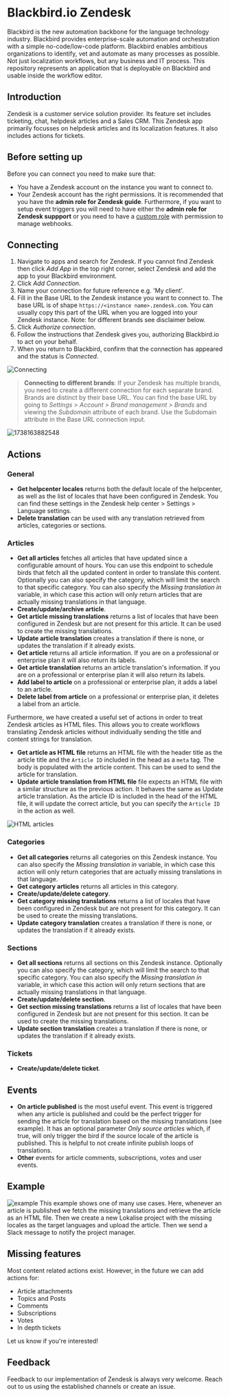 # Blackbird.io Zendesk

Blackbird is the new automation backbone for the language technology industry. Blackbird provides enterprise-scale automation and orchestration with a simple no-code/low-code platform. Blackbird enables ambitious organizations to identify, vet and automate as many processes as possible. Not just localization workflows, but any business and IT process. This repository represents an application that is deployable on Blackbird and usable inside the workflow editor.

## Introduction

<!-- begin docs -->

Zendesk is a customer service solution provider. Its feature set includes ticketing, chat, helpdesk articles and a Sales CRM. This Zendesk app primarily focusses on helpdesk articles and its localization features. It also includes actions for tickets.

## Before setting up

Before you can connect you need to make sure that:

- You have a Zendesk account on the instance you want to connect to.
- Your Zendesk account has the right permissions. It is recommended that you have the **admin role for Zendesk guide**. Furthermore, if you want to setup event triggers you will need to have either the **admin role for Zendesk suppport** or you need to have a [custom role](https://support.zendesk.com/hc/en-us/articles/4408882153882-Creating-custom-roles-and-assigning-agents#topic_cxn_hig_bd) with permission to manage webhooks.

## Connecting

1. Navigate to apps and search for Zendesk. If you cannot find Zendesk then click _Add App_ in the top right corner, select Zendesk and add the app to your Blackbird environment.
2. Click _Add Connection_.
3. Name your connection for future reference e.g. 'My client'.
4. Fill in the Base URL to the Zendesk instance you want to connect to. The base URL is of shape `https://<instance name>.zendesk.com`. You can usually copy this part of the URL when you are logged into your Zendesk instance. Note: for different brands see disclaimer below.
5. Click _Authorize connection_.
6. Follow the instructions that Zendesk gives you, authorizing Blackbird.io to act on your behalf.
7. When you return to Blackbird, confirm that the connection has appeared and the status is _Connected_.

![Connecting](image/README/1692612174111.png)

> **Connecting to different brands**: If your Zendesk has multiple brands, you need to create a different connection for each separate brand. Brands are distinct by their base URL. You can find the base URL by going to *Settings > Account > Brand management > Brands* and viewing the *Subdomain* attribute of each brand. Use the Subdomain attribute in the Base URL connection input.

![1738163882548](image/README/1738163882548.png)

## Actions

### General

- **Get helpcenter locales** returns both the default locale of the helpcenter, as well as the list of locales that have been configured in Zendesk. You can find these settings in the Zendesk help center > Settings > Language settings.
- **Delete translation** can be used with any translation retrieved from articles, categories or sections.

### Articles

- **Get all articles** fetches all articles that have updated since a configurable amount of hours. You can use this endpoint to schedule birds that fetch all the updated content in order to translate this content. Optionally you can also specify the category, which will limit the search to that specific category. You can also specify the _Missing translation in_ variable, in which case this action will only return articles that are actually missing translations in that language.
- **Create/update/archive article**.
- **Get article missing translations** returns a list of locales that have been configured in Zendesk but are not present for this article. It can be used to create the missing translations.
- **Update article translation** creates a translation if there is none, or updates the translation if it already exists.
- **Get article** returns all article information. If you are on a professional or enterprise plan it will also return its labels.
- **Get article translation** returns an article translation's information. If you are on a professional or enterprise plan it will also return its labels.
- **Add label to article** on a professional or enterprise plan, it adds a label to an article.
- **Delete label from article** on a professional or enterprise plan, it deletes a label from an article.

Furthermore, we have created a useful set of actions in order to treat Zendesk articles as HTML files. This allows you to create workflows translating Zendesk articles without individually sending the title and content strings for translation.

- **Get article as HTML file** returns an HTML file with the header title as the article title and the `Article ID` included in the head as a `meta` tag. The body is populated with the article content. This can be used to send the article for translation.
- **Update article translation from HTML file** file expects an HTML file with a similar structure as the previous action. It behaves the same as Update article translation. As the article ID is included in the head of the HTML file, it will update the correct article, but you can specify the `Article ID` in the action as well.

![HTML articles](image/README/1692613846802.png)

### Categories

- **Get all categories** returns all categories on this Zendesk instance. You can also specify the _Missing translation in_ variable, in which case this action will only return categories that are actually missing translations in that language.
- **Get category articles** returns all articles in this category.
- **Create/update/delete category**.
- **Get category missing translations** returns a list of locales that have been configured in Zendesk but are not present for this category. It can be used to create the missing translations.
- **Update category translation** creates a translation if there is none, or updates the translation if it already exists.

### Sections

- **Get all sections** returns all sections on this Zendesk instance. Optionally you can also specify the category, which will limit the search to that specific category. You can also specify the _Missing translation in_ variable, in which case this action will only return sections that are actually missing translations in that language.
- **Create/update/delete section**.
- **Get section missing translations** returns a list of locales that have been configured in Zendesk but are not present for this section. It can be used to create the missing translations.
- **Update section translation** creates a translation if there is none, or updates the translation if it already exists.

### Tickets

- **Create/update/delete ticket**.

## Events

- **On article published** is the most useful event. This event is triggered when any article is published and could be the perfect trigger for sending the article for translation based on the missing translations (see example). It has an optional parameter _Only source articles_ which, if true, will only trigger the bird if the source locale of the article is published. This is helpful to not create infinite publish loops of translations.
- **Other** events for article comments, subscriptions, votes and user events.

## Example

![example](image/README/1692615904702.png)
This example shows one of many use cases. Here, whenever an article is published we fetch the missing translations and retrieve the article as an HTML file. Then we create a new Lokalise project with the missing locales as the target languages and upload the article. Then we send a Slack message to notify the project manager.

## Missing features

Most content related actions exist. However, in the future we can add actions for:

- Article attachments
- Topics and Posts
- Comments
- Subscriptions
- Votes
- In depth tickets

Let us know if you're interested!

## Feedback

Feedback to our implementation of Zendesk is always very welcome. Reach out to us using the established channels or create an issue.

<!-- end docs -->
